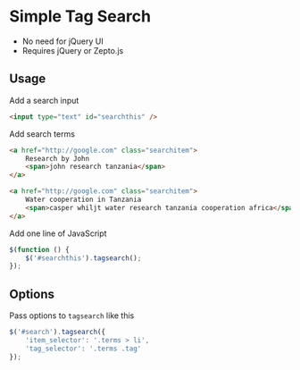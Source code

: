 Simple Tag Search
=================

- No need for jQuery UI
- Requires jQuery or Zepto.js

Usage
-----

Add a search input

```html
<input type="text" id="searchthis" />
```

Add search terms

```html
<a href="http://google.com" class="searchitem">
    Research by John
    <span>john research tanzania</span>
</a>

<a href="http://google.com" class="searchitem">
    Water cooperation in Tanzania
    <span>casper whiljt water research tanzania cooperation africa</span>
</a>
```

Add one line of JavaScript

```javascript
$(function () {
    $('#searchthis').tagsearch();
});
```

Options
-------

Pass options to `tagsearch` like this

```javascript
$('#search').tagsearch({
    'item_selector': '.terms > li',
    'tag_selector': '.terms .tag'
});
```
